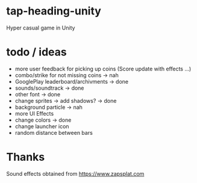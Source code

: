 # tap-heading-unity
 Hyper casual game in Unity

 # todo / ideas

 - more user feedback for picking up coins (Score update with effects ...)
 - combo/strike for not missing coins -> nah
 - GooglePlay leaderboard/archivments -> done
 - sounds/soundtrack -> done
 - other font -> done
 - change sprites -> add shadows? -> done
 - background particle -> nah
 - more UI Effects 
 - change colors -> done
 - change launcher icon
 - random distance between bars

# Thanks

Sound effects obtained from https://www.zapsplat.com
